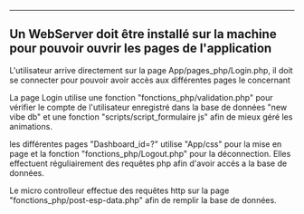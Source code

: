 ----------------------------------------------------------------------------------------------------------
Un WebServer doit être installé sur la machine pour pouvoir ouvrir les pages de l'application
----------------------------------------------------------------------------------------------------------

L'utilisateur arrive directement sur la page App/pages_php/Login.php,
il doit se connecter pour pouvoir avoir accès aux différentes pages le concernant

La page Login utilise une fonction "fonctions_php/validation.php" pour vérifier le compte
de l'utilisateur enregistré dans la base de données "new vibe db" et une fonction "scripts/script_formulaire js"
afin de mieux géré les animations.

les différentes pages "Dashboard_id=?" utilise "App/css" pour la mise en page et la fonction "fonctions_php/Logout.php" pour la déconnection.
Elles effectuent réguliairement des requêtes php afin d'avoir accés a la base de données.

Le micro controlleur effectue des requêtes http sur la page "fonctions_php/post-esp-data.php" afin de remplir la base de données.
